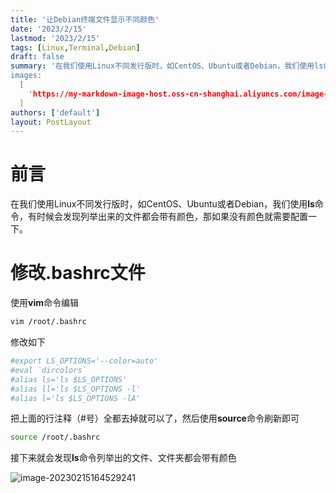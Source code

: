 ```yaml
---
title: '让Debian终端文件显示不同颜色'
date: '2023/2/15'
lastmod: '2023/2/15'
tags: [Linux,Terminal,Debian]
draft: false
summary: '在我们使用Linux不同发行版时，如CentOS、Ubuntu或者Debian，我们使用ls命令，有时候会发现列举出来的文件都会带有颜色，那如果没有颜色就需要配置一下。
images:
  [
    'https://my-markdown-image-host.oss-cn-shanghai.aliyuncs.com/image-20230215164529241.png?',
  ]
authors: ['default']
layout: PostLayout
---
```


# 前言

  在我们使用Linux不同发行版时，如CentOS、Ubuntu或者Debian，我们使用**ls**命令，有时候会发现列举出来的文件都会带有颜色，那如果没有颜色就需要配置一下。

# 修改.bashrc文件

使用**vim**命令编辑

```bash
vim /root/.bashrc
```

修改如下

```bash
#export LS_OPTIONS='--color=auto'
#eval `dircolors`
#alias ls='ls $LS_OPTIONS'
#alias ll='ls $LS_OPTIONS -l'
#alias l='ls $LS_OPTIONS -lA'
```

把上面的行注释（#号）全都去掉就可以了，然后使用**source**命令刷新即可

```bash
source /root/.bashrc
```

接下来就会发现**ls**命令列举出的文件、文件夹都会带有颜色

![image-20230215164529241](https://my-markdown-image-host.oss-cn-shanghai.aliyuncs.com/image-20230215164529241.png)

